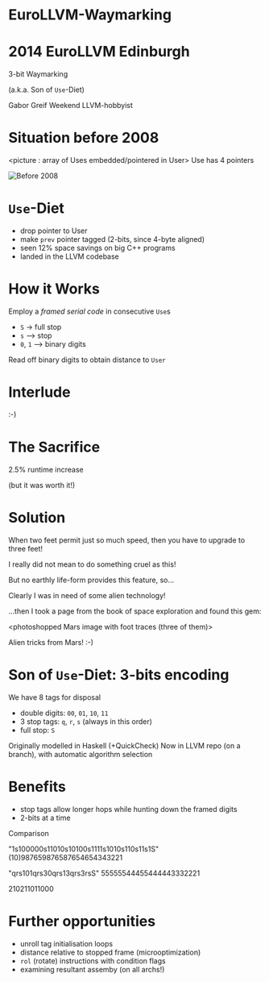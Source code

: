 EuroLLVM-Waymarking
===================

# 2014 EuroLLVM Edinburgh

3-bit Waymarking

(a.k.a. Son of `Use`-Diet)

Gabor Greif
Weekend LLVM-hobbyist

# Situation before 2008

<picture : array of Uses embedded/pointered in User>
Use has 4 pointers

![Before 2008](https://rawgithub.com/ggreif/EuroLLVM-Waymarking/master/pre2008.svg)

# `Use`-Diet

- drop pointer to User
- make `prev` pointer tagged (2-bits, since 4-byte aligned)
- seen 12% space savings on big C++ programs
- landed <date> in the LLVM codebase

# How it Works

Employ a _framed serial code_ in consecutive `Use`s
- `S` &rarr; full stop
- `s` --> stop
- `0`, `1` --> binary digits

Read off binary digits to obtain distance to `User`

# Interlude

:-)

# The Sacrifice

2.5% runtime increase

(but it was worth it!)

# Solution

When two feet permit just so much speed, then you have to upgrade to three feet!
<INCREMENTAL>
<Photo of giant ant sawed into half>

I really did not mean to do something cruel as this!

But no earthly life-form provides this feature, so...
<INCREMENTAL>

Clearly I was in need of some alien technology!
<INCREMENTAL>

...then I took a page from the book of space exploration and found this gem:
<INCREMENTAL>

<photoshopped Mars image with foot traces (three of them)>

Alien tricks from Mars! :-)

# Son of `Use`-Diet: 3-bits encoding

We have 8 tags for disposal

- double digits: `00`, `01`, `10`, `11`
- 3 stop tags: `q`, `r`, `s` (always in this order)
- full stop: `S`

Originally modelled in Haskell (+QuickCheck)
Now in LLVM repo (on a branch), with automatic algorithm selection

# Benefits

- stop tags allow longer hops while hunting down the framed digits
- 2-bits at a time

Comparison

"1s100000s11010s10100s1111s1010s110s11s1S"
(10)987659876587654654343221

"qrs101qrs30qrs13qrs3rsS"
 55555544455444443332221

210211011000


<diffs>

# Further opportunities

- unroll tag initialisation loops
- distance relative to stopped frame (microoptimization)
- `rol` (rotate) instructions with condition flags
- examining resultant assemby (on all archs!)
 
